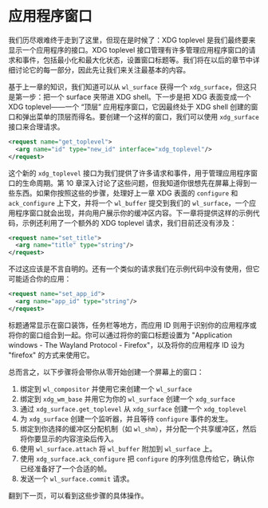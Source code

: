 # 应用程序窗口

我们历尽艰难终于走到了这里，但现在是时候了：XDG toplevel 是我们最终要来显示一个应用程序的接口。XDG toplevel 接口管理有许多管理应用程序窗口的请求和事件，包括最小化和最大化状态，设置窗口标题等。我们将在以后的章节中详细讨论它的每一部分，因此先让我们来关注最基本的内容。

基于上一章的知识，我们知道可以从 `wl_surface` 获得一个 `xdg_surface`，但这只是第一步：把一个 surface 夹带进 XDG shell。下一步是把 XDG 表面变成一个 XDG toplevel——一个 “顶层” 应用程序窗口，它因最终处于 XDG shell 创建的窗口和弹出菜单的顶层而得名。要创建一个这样的窗口，我们可以使用 `xdg_surface` 接口来合理请求。

```xml
<request name="get_toplevel">
  <arg name="id" type="new_id" interface="xdg_toplevel"/>
</request>
```

这个新的 `xdg_toplevel` 接口为我们提供了许多请求和事件，用于管理应用程序窗口的生命周期。第 10 章深入讨论了这些问题，但我知道你很想先在屏幕上得到一些东西。如果你按照这些的步骤，处理好上一章 XDG 表面的 `configure` 和 `ack_configure` 上下文，并将一个 `wl_buffer` 提交到我们的 `wl_surface`，一个应用程序窗口就会出现，并向用户展示你的缓冲区内容。下一章将提供这样的示例代码，示例还利用了一个额外的 XDG toplevel 请求，我们目前还没有涉及：

```xml
<request name="set_title">
  <arg name="title" type="string"/>
</request>
```

不过这应该是不言自明的。还有一个类似的请求我们在示例代码中没有使用，但它可能适合你的应用：

```xml
<request name="set_app_id">
  <arg name="app_id" type="string"/>
</request>
```

标题通常显示在窗口装饰，任务栏等地方，而应用 ID 则用于识别你的应用程序或将你的窗口组合到一起。你可以通过将你的窗口标题设置为 "Application windows - The Wayland Protocol - Firefox"，以及将你的应用程序 ID 设为 "firefox" 的方式来使用它。

总而言之，以下步骤将会带你从零开始创建一个屏幕上的窗口：

1. 绑定到 `wl_compositor` 并使用它来创建一个 `wl_surface`
2. 绑定到 `xdg_wm_base` 并用它为你的 `wl_surface` 创建一个 `xdg_surface`
3. 通过 `xdg_surface.get_toplevel` 从 `xdg_surface` 创建一个 `xdg_toplevel`
4. 为 `xdg_surface` 创建一个监听器，并且等待 `configure` 事件的发生。
5. 绑定到你选择的缓冲区分配机制（如 `wl_shm`），并分配一个共享缓冲区，然后将你要显示的内容渲染后传入。
6. 使用 `wl_surface.attach` 将 `wl_buffer` 附加到 `wl_surface` 上。
7. 使用 `xdg_surface.ack_configure` 把 `configure` 的序列信息传给它，确认你已经准备好了一个合适的帧。
8. 发送一个 `wl_surface.commit` 请求。

翻到下一页，可以看到这些步骤的具体操作。